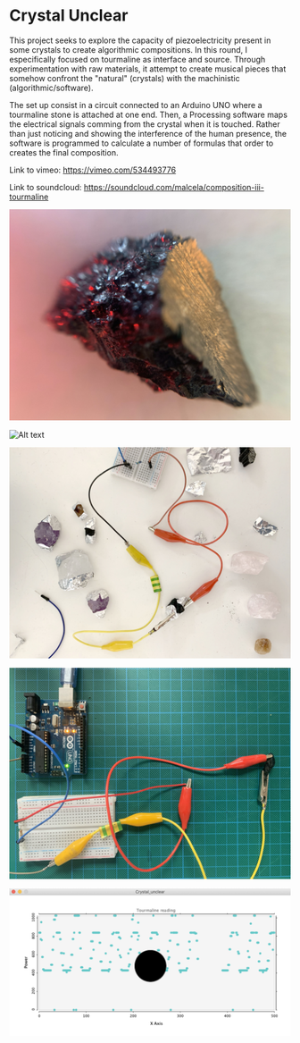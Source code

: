 # Crystal Unclear
This project seeks to explore the capacity of piezoelectricity present in some crystals to create algorithmic compositions. In this round, I especifically focused on tourmaline as interface and source. Through experimentation with raw materials, it attempt to create musical pieces that somehow confront the "natural" (crystals) with the machinistic (algorithmic/software).

The set up consist in a circuit connected to an Arduino UNO where a tourmaline stone is attached at one end. Then, a Processing software maps the electrical signals comming from the crystal when it is touched. Rather than just noticing and showing the interference of the human presence, the software is programmed to calculate a number of formulas that order to creates the final composition.


Link to vimeo: https://vimeo.com/534493776

Link to soundcloud: https://soundcloud.com/malcela/composition-iii-tourmaline




![Alt text](https://github.com/malcela/crystal/blob/main/crystal_unclear_torumaline_10.jpg "Tourmaline")

![Alt text](https://github.com/malcela/crystal/blob/main/crystal_unclear_torumaline_8.jpg.jpg "Tourmaline 2")

![Alt text](https://github.com/malcela/crystal/blob/main/crystal_unclear_torumaline_process_1.jpg "process 1")

![Alt text](https://github.com/malcela/crystal/blob/main/crystal_unclear_torumaline_process_3.jpg "process 2")

![Alt text](https://github.com/malcela/crystal/blob/main/crystal_unclear_comp_III_tourmaline_software%202.jpeg "process 3")





